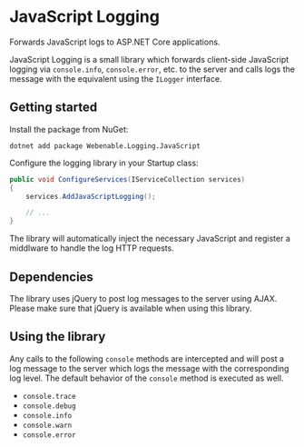 # JavaScript Logging
Forwards JavaScript logs to ASP.NET Core applications.

JavaScript Logging is a small library which forwards client-side JavaScript logging via `console.info`, `console.error`, etc. to the server and calls logs the message with the equivalent using the `ILogger` interface.

## Getting started

Install the package from NuGet:

```
dotnet add package Webenable.Logging.JavaScript
```

Configure the logging library in your Startup class:

```cs
public void ConfigureServices(IServiceCollection services)
{
    services.AddJavaScriptLogging();

    // ...
}
```

The library will automatically inject the necessary JavaScript and register a middlware to handle the log HTTP requests.

## Dependencies
The library uses jQuery to post log messages to the server using AJAX. Please make sure that jQuery is available when using this library.

## Using the library

Any calls to the following `console` methods are intercepted and will post a log message to the server which logs the message with the corresponding log level. The default behavior of the `console` method is executed as well.

- `console.trace`
- `console.debug`
- `console.info`
- `console.warn`
- `console.error`
